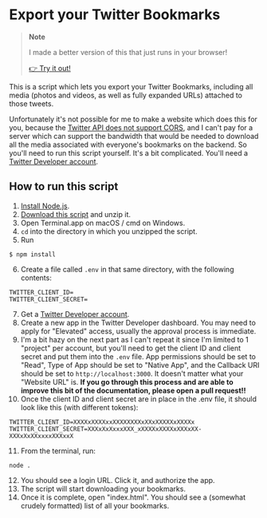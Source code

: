 # Export your Twitter Bookmarks

> **Note**
> 
> I made a better version of this that just runs in your browser!
>
> [👉 Try it out!](https://twitter-bookmark-archiver.glitch.me/)

This is a script which lets you export your Twitter Bookmarks, including all
media (photos and videos, as well as fully expanded URLs) attached to those
tweets.

Unfortunately it's not possible for me to make a website which does this for
you, because the [Twitter API does not support
CORS](https://twittercommunity.com/t/twitter-api-v2-public-client-no-access-control-allow-origin-header-present-cors/170402/3),
and I can't pay for a server which can support the bandwidth that would be
needed to download all the media associated with everyone's bookmarks on the
backend. So you'll need to run this script yourself. It's a bit complicated.
You'll need a [Twitter Developer account](https://developer.twitter.com/).

## How to run this script


1. [Install Node.js](https://nodejs.org/en/download/).
2. [Download this script](https://github.com/nornagon/twitter-bookmark-archiver/archive/refs/heads/main.zip) and unzip it.
3. Open Terminal.app on macOS / cmd on Windows.
4. `cd` into the directory in which you unzipped the script.
5. Run
```
$ npm install
```
6. Create a file called `.env` in that same directory, with the following
   contents:
```
TWITTER_CLIENT_ID=
TWITTER_CLIENT_SECRET=
```
7. Get a [Twitter Developer account](https://developer.twitter.com/).
8. Create a new app in the Twitter Developer dashboard. You may need to apply
   for "Elevated" access, usually the approval process is immediate.
9. I'm a bit hazy on the next part as I can't repeat it since I'm limited to 1
   "project" per account, but you'll need to get the client ID and client
   secret and put them into the `.env` file. App permissions should be set to
   "Read", Type of App should be set to "Native App", and the Callback URI
   should be set to `http://localhost:3000`. It doesn't matter what your
   "Website URL" is. **If you go through this process and are able to improve
   this bit of the documentation, please open a pull request!!**
10. Once the client ID and client secret are in place in the .env file, it
    should look like this (with different tokens):
```
TWITTER_CLIENT_ID=XXXXxXXXXxxXXXXXXXXxXXxXXXXXxXXXXx
TWITTER_CLIENT_SECRET=XXXxXxXxxxXXX_xXXXXxXXXXxXXXxXX-XXXxXxXXxxxxXXXxxX
```
11. From the terminal, run:
```
node .
```
12. You should see a login URL. Click it, and authorize the app.
13. The script will start downloading your bookmarks.
14. Once it is complete, open "index.html". You should see a (somewhat crudely
    formatted) list of all your bookmarks.
